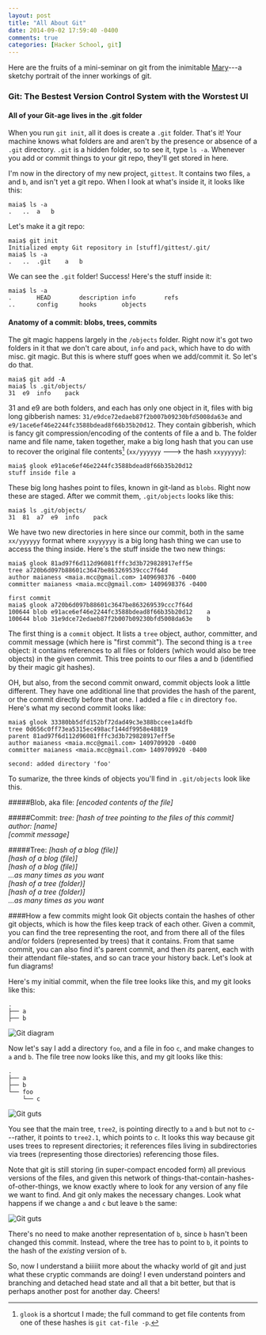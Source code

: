 ```yaml
---
layout: post
title: "All About Git"
date: 2014-09-02 17:59:40 -0400
comments: true
categories: [Hacker School, git]
---
```

Here are the fruits of a mini-seminar on git from the inimitable [Mary](http://maryrosecook.com/)---a sketchy portrait of the inner workings of git.

### Git: The Bestest Version Control System with the Worstest UI

#### All of your Git-age lives in the .git folder
When you run `git init`, all it does is create a `.git` folder. That's it! Your machine knows what folders are and aren't by the presence or absence of a `.git` directory. `.git` is a hidden folder, so to see it, type `ls -a`. Whenever you add or commit things to your git repo, they'll get stored in here.<!-- more -->

I'm now in the directory of my new project, `gittest`. It contains two files, `a` and `b`, and isn't yet a git repo. When I look at what's inside it, it looks like this:

```
maia$ ls -a
.   ..  a   b
```

Let's make it a git repo:

```
maia$ git init
Initialized empty Git repository in [stuff]/gittest/.git/
maia$ ls -a
.   ..  .git    a   b
```

We can see the `.git` folder! Success! Here's the stuff inside it:

```
maia$ ls -a
.       HEAD        description info        refs
..      config      hooks       objects
```

#### Anatomy of a commit: blobs, trees, commits
The git magic happens largely in the `/objects` folder. Right now it's got two folders in it that we don't care about, `info` and `pack`, which have to do with misc. git magic. But this is where stuff goes when we add/commit it. So let's do that.

```
maia$ git add -A
maia$ ls .git/objects/
31  e9  info    pack
```

31 and e9 are both folders, and each has only one object in it, files with big long gibberish names: `31/e9dce72edaeb87f2b007b09230bfd5008da63e` and `e9/1ace6ef46e2244fc3588bdead8f66b35b20d12`. They contain gibberish, which is fancy git compression/encoding of the contents of file a and b. The folder name and file name, taken together, make a big long hash that you can use to recover the original file contents[^2] (`xx/yyyyyy` ---> the hash `xxyyyyyy`):

```
maia$ glook e91ace6ef46e2244fc3588bdead8f66b35b20d12
stuff inside file a
```

These big long hashes point to files, known in git-land as `blobs`. Right now these are staged. After we commit them, `.git/objects` looks like this:

```
maia$ ls .git/objects/
31  81  a7  e9  info    pack
```

We have two new directories in here since our commit, both in the same `xx/yyyyyy` format where `xxyyyyyy` is a big long hash thing we can use to access the thing inside. Here's the stuff inside the two new things:

```
maia$ glook 81ad97f6d112d96081fffc3d3b729828917eff5e
tree a720b6d097b88601c3647be863269539ccc7f64d
author maianess <maia.mcc@gmail.com> 1409698376 -0400
committer maianess <maia.mcc@gmail.com> 1409698376 -0400

first commit
maia$ glook a720b6d097b88601c3647be863269539ccc7f64d
100644 blob e91ace6ef46e2244fc3588bdead8f66b35b20d12    a
100644 blob 31e9dce72edaeb87f2b007b09230bfd5008da63e    b
```

The first thing is a `commit` object. It lists a `tree` object, author, committer, and commit message (which here is "first commit"). The second thing is a `tree` object: it contains references to all files or folders (which would also be tree objects) in the given commit. This tree points to our files a and b (identified by their magic git hashes).

OH, but also, from the second commit onward, commit objects look a little different. They have one additional line that provides the hash of the parent, or the commit directly before that one. I added a file `c` in directory `foo`. Here's what my second commit looks like:

```
maia$ glook 33380bb5dfd152bf72dad49c3e388bccee1a4dfb
tree 0d656c0ff73ea5315ec498acf144df9958e48819
parent 81ad97f6d112d96081fffc3d3b729828917eff5e
author maianess <maia.mcc@gmail.com> 1409709920 -0400
committer maianess <maia.mcc@gmail.com> 1409709920 -0400

second: added directory 'foo'
```

To sumarize, the three kinds of objects you'll find in `.git/objects` look like this.

#####Blob, aka file:
_[encoded contents of the file]_

#####Commit:
_tree: [hash of tree pointing to the files of this commit]<br>
author: [name]<br>
[commit message]_

#####Tree:
_[hash of a blog (file)]<br>
[hash of a blog (file)]<br>
[hash of a blog (file)]<br>
...as many times as you want<br>
[hash of a tree (folder)]<br>
[hash of a tree (folder)]<br>
...as many times as you want_

####How a few commits might look
Git objects contain the hashes of other git objects, which is how the files keep track of each other. Given a commit, you can find the tree representing the root, and from there all of the files and/or folders (represented by trees) that it contains. From that same commit, you can also find it's parent commit, and then _its_ parent, each with their attendant file-states, and so can trace your history back. Let's look at fun diagrams!

Here's my initial commit, when the file tree looks like this, and my git looks like this:

```
.
├── a
├── b
```

![Git diagram](/images/git1.png)

Now let's say I add a directory `foo`, and a file in foo `c`, and make changes to `a` and `b`. The file tree now looks like this, and my git looks like this:

```
.
├── a
├── b
└── foo
    └── c
```

![Git guts](/images/git2.png)

You see that the main tree, `tree2`, is pointing directly to `a` and `b` but not to `c`---rather, it points to `tree2.1`, which points to `c`. It looks this way because git uses trees to represent directories; it references files living in subdirectories via trees (representing those directories) referencing those files.

Note that git is still storing (in super-compact encoded form) all previous versions of the files, and given this network of things-that-contain-hashes-of-other-things, we know exactly where to look for any version of any file we want to find. And git only makes the necessary changes. Look what happens if we change `a` and `c` but leave `b` the same:

![Git guts](/images/git3.png)

There's no need to make another representation of `b`, since `b` hasn't been changed this commit. Instead, where the tree has to point to `b`, it points to the hash of the _existing_ version of `b`.

So, now I understand a biiiiit more about the whacky world of git and just what these cryptic commands are doing! I even understand pointers and branching and detached head state and all that a bit better, but that is perhaps another post for another day. Cheers!

[^1]: To quote from the Git docs: "When you try to merge one commit with a commit that can be reached by following the first commit’s history, Git simplifies things by moving the pointer forward because there is no divergent work to merge together — this is called a 'fast forward'." Or, look at this [explanation in pretty pictures](https://sandofsky.com/images/fast_forward.pdf). By default, Octopress will only deploy (which includes a commit) on a fast-forward, to avoid accidentally messing up any intermediate branched stuff.

[^2]: `glook` is a shortcut I made; the full command to get file contents from one of these hashes is `git cat-file -p`.